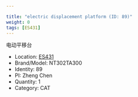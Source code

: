 ```yaml
---

title: "electric displacement platform (ID: 89)"
weight: 0
tags: [ES431]
---
```


电动平移台

<!--more-->



- Location: [ES431](../../tags/es431)
- Brand/Model: NT302TA300
- Identity: 89
- PI: Zheng Chen
- Quantity: 1
- Category: CAT






